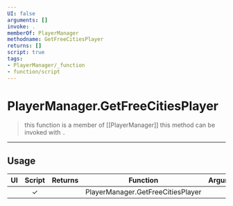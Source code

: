 ```yaml
---
UI: false
arguments: []
invoke: .
memberOf: PlayerManager
methodname: GetFreeCitiesPlayer
returns: []
script: true
tags:
- PlayerManager/_function
- function/script
---
```

# PlayerManager.GetFreeCitiesPlayer
> this function is a member of [[PlayerManager]]
> this method can be invoked with `.`
-----
## Usage
|  UI | Script | Returns | Function | Arguments |
|:---:|:------:|-------:|:--------:|:---------|
| |✓||PlayerManager.GetFreeCitiesPlayer||

